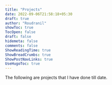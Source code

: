 ```yaml
---
title: "Projects"
date: 2022-09-06T21:58:18+05:30
draft: true
author: "Roudranil"
showToc: true
TocOpen: false
draft: false
hidemeta: false
comments: false
ShowReadingTime: true
ShowBreadCrumbs: true
ShowPostNavLinks: true
UseHugoToc: true
---
```


The following are projects that I have done till date.